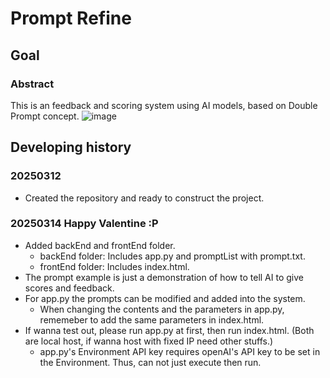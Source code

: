 # Prompt Refine

## Goal

### Abstract

This is an feedback and scoring system using AI models, based on Double Prompt concept.
![image](https://github.com/user-attachments/assets/1567b6bc-12c0-4c19-bfaa-8c32033bf112)

## Developing history

### 20250312

- Created the repository and ready to construct the project.

### 20250314 Happy Valentine :P

- Added backEnd and frontEnd folder.
  - backEnd folder: Includes app.py and promptList with prompt.txt.
  - frontEnd folder: Includes index.html.
- The prompt example is just a demonstration of how to tell AI to give scores and feedback.
- For app.py the prompts can be modified and added into the system.
  - When changing the contents and the parameters in app.py, rememeber to add the same parameters in index.html.
- If wanna test out, please run app.py at first, then run index.html. (Both are local host, if wanna host with fixed IP need other stuffs.)
  - app.py's Environment API key requires openAI's API key to be set in the Environment. Thus, can not just execute then run.
